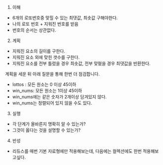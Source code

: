 1. 이해
- 6개의 로또번호중 맞힐 수 있는 최댓값, 최솟값 구해야한다.
- 나의 로또 번호 + 지워진 번호를 받음
- 번호의 순서는 상관없다.
2. 계획
- 지워진 요소의 길이를 구한다.
- 지워진 요소 외에 맞힌 갯수를 구한다.
- 지워진 요소를 전부 틀렸을 경우 최솟값, 전부 맞혔을 경우 최댓값을 반환한다.

계획을 세운 뒤 아래 질문을 통해 한번 더 점검합니다.

- lottos : 모든 원소는 0 이상 45이하
- win_nums: 모든 원소는 1이상 45이하
- win_nums에는 같은 숫자가 2개이상 담겨있지 않다.
- win_nums는 정렬되어 있지 않을 수도 있다.
3. 실행
- 각 단계가 올바른지 명확히 알 수 있는가?
- 그것이 옳다는 것을 설명할 수 있는가?
4. 반성
- 리듀스를 매번 기본 자료형에만 적용해보는데, 다음에는 컬렉션에도 한번 적용해보고싶다.